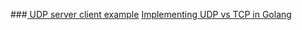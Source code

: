 ###[ UDP server client example](https://varshneyabhi.wordpress.com/2014/12/23/simple-udp-clientserver-in-golang/)
[Implementing UDP vs TCP in Golang](http://www.minaandrawos.com/2016/05/14/udp-vs-tcp-in-golang/)